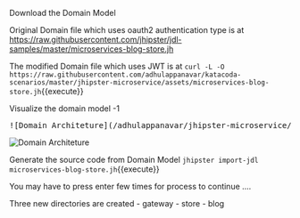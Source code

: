 Download the Domain Model

Original Domain file which uses oauth2 authentication type is at 
https://raw.githubusercontent.com/jhipster/jdl-samples/master/microservices-blog-store.jh


The modified Domain file which uses JWT is at
`curl -L -O https://raw.githubusercontent.com/adhulappanavar/katacoda-scenarios/master/jhipster-microservice/assets/microservices-blog-store.jh`{{execute}}


Visualize the domain model -1 
<pre>
![Domain Architeture](/adhulappanavar/jhipster-microservice/assets/DomianArchitectureUsingJHStudio.png)
</pre>

![Domain Architeture](/adhulappanavar/jhipster-microservice/assets/DomianArchitectureUsingJHStudio.png)


Generate the source code from Domain Model
`jhipster import-jdl microservices-blog-store.jh`{{execute}}

You may have to press enter few times for process to continue ....

Three new directories are created
    - gateway
    - store
    - blog

